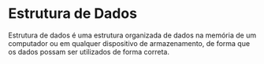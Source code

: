 # Estrutura de Dados

Estrutura de dados é uma estrutura organizada de dados na memória de um computador ou em qualquer dispositivo de armazenamento, de forma que os dados possam ser utilizados de forma correta.